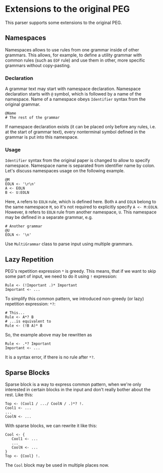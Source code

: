 # Extensions to the original PEG

This parser supports some extensions to the original PEG. 

## Namespaces

Namespaces allows to use rules from one grammar inside of other grammars. This allows, for example, to define a utility grammar with common rules (such as `EOF` rule) and use them in other, more specific grammars without copy-pasting.

### Declaration

A grammar text may start with namespace declaration. Namespace declaration starts with `@` symbol, which is followed by a name of the namespace. Name of a namespace obeys `Identifier` syntax from the original grammar.

    @Name
    # The rest of the grammar

If namespace declaration exists (it can be placed only before any rules, i.e. at the start of grammar text), every nonterminal symbol defined in the grammar is put into this namespace.

### Usage

`Identifier` syntax from the original paper is changed to allow to specify namespace. Namespace name is separated from identifier name by colon. Let's discuss namespaces usage on the following example.

    @M
    EOLN <- '\r\n'
    A <- EOLN
    B <- U:EOLN

Here, `A` refers to `EOLN` rule, which is defined here. Both `A` and `EOLN` belong to the same namespace `M`, so it's not required to explicitly specify `A <- M:EOLN`. However, `B` refers to `EOLN` rule from another namespace, `U`. This namespace may be defined in a separate grammar, e.g.

    # Another grammar
    @U
    EOLN <- '\n'

Use `MultiGrammar` class to parse input using multiple grammars. 

## Lazy Repetition

PEG's repetition expression `*` is greedy. This means, that if we want to skip some part of input, we need to do it using `!` expression:

    Rule <- (!Important .)* Important
    Important <- ...

To simplify this common pattern, we introduced non-greedy (or lazy) repetition expression: `*?`: 

    # This...
    Rule <- A*? B
    # ...is equivalent to 
    Rule <- (!B A)* B
    
So, the example above may be rewritten as

    Rule <- .*? Important
    Important <- ...
    
It is a syntax error, if there is no rule after `*?`.

## Sparse Blocks

Sparse block is a way to express common pattern, when we're only interested in certain blocks in the input and don't really bother about the rest. Like this:

    Top <- (Cool1 / .../ CoolN / .)*? !.
    Cool1 <- ...
    ...
    CoolN <- ...

With sparse blocks, we can rewrite it like this:

    Cool <- {
       Cool1 <- ...
       ...
       CoolN <- ...
    }
    Top <- {Cool} !.

The `Cool` block may be used in multiple places now. 
